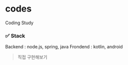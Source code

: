 # codes
 Coding Study
 
### ✅ Stack
Backend : node.js, spring,  java
Frondend : kotlin, android

> 직접 구현해보기

